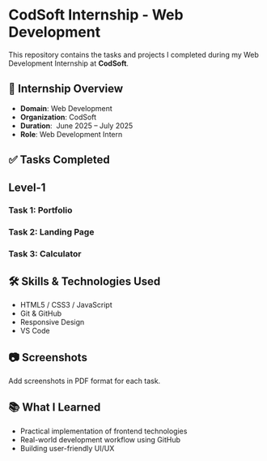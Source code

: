 # CodSoft Internship - Web Development

This repository contains the tasks and projects I completed during my Web Development Internship at **CodSoft**.

## 📌 Internship Overview

* **Domain**: Web Development
* **Organization**: CodSoft
* **Duration**:  June 2025 – July 2025
* **Role**: Web Development Intern

## ✅ Tasks Completed

## Level-1

### Task 1: Portfolio

### Task 2: Landing Page

### Task 3: Calculator

## 🛠️ Skills & Technologies Used

* HTML5 / CSS3 / JavaScript
* Git & GitHub
* Responsive Design
* VS Code

## 📷 Screenshots

Add screenshots in PDF format for each task.

## 📚 What I Learned

* Practical implementation of frontend technologies
* Real-world development workflow using GitHub
* Building user-friendly UI/UX

 
 
